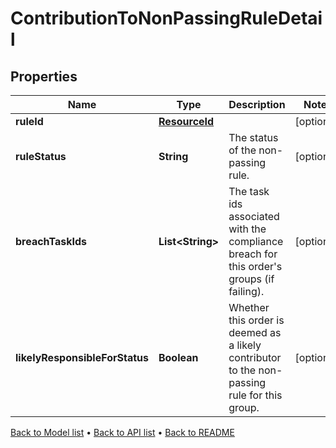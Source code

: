 

# ContributionToNonPassingRuleDetail


## Properties

| Name | Type | Description | Notes |
|------------ | ------------- | ------------- | -------------|
|**ruleId** | [**ResourceId**](ResourceId.md) |  |  [optional] |
|**ruleStatus** | **String** | The status of the non-passing rule. |  [optional] |
|**breachTaskIds** | **List&lt;String&gt;** | The task ids associated with the compliance breach for this order&#39;s groups (if failing). |  [optional] |
|**likelyResponsibleForStatus** | **Boolean** | Whether this order is deemed as a likely contributor to the non-passing rule for this group. |  [optional] |



[Back to Model list](../README.md#documentation-for-models) &#8226; [Back to API list](../README.md#documentation-for-api-endpoints) &#8226; [Back to README](../README.md)


